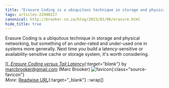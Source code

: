 ```yaml
---
title: "Erasure Coding is a ubiquitous technique in storage and physical ..."
tags: articles-22990217
canonical: http://brooker.co.za/blog/2023/01/06/erasure.html
hide_title: true
---
```


Erasure Coding is a ubiquitous technique in storage and physical networking, but something of an under-rated and under-used one in systems more generally. Next time you build a latency-sensitive or availability-sensitive cache or storage system, it's worth considering.


[[<cite>_[Erasure Coding versus Tail Latency](http://brooker.co.za/blog/2023/01/06/erasure.html){:target="_blank"}_</cite> by marcbrooker@gmail.com (Marc Brooker) ![favicon](https://s2.googleusercontent.com/s2/favicons?domain=brooker.co.za){:class="source-favicon"}<br>
_More_: [Readwise URL](https://readwise.io/open/451448895){:target="_blank"}
::wrap]]